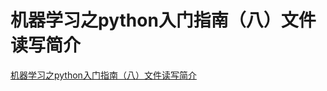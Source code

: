 # 机器学习之python入门指南（八）文件读写简介
[机器学习之python入门指南（八）文件读写简介](https://aiwithcloud.com/2021/12/10/%e6%9c%ba%e5%99%a8%e5%ad%a6%e4%b9%a0%e4%b9%8bpython%e5%85%a5%e9%97%a8%e6%8c%87%e5%8d%97%ef%bc%88%e5%85%ab%ef%bc%89%e6%96%87%e4%bb%b6%e8%af%bb%e5%86%99%e7%ae%80%e4%bb%8b/)